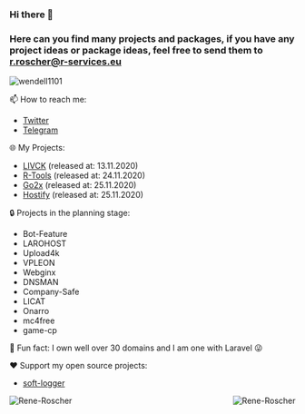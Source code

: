 ### Hi there 👋
### Here can you find many projects and packages, if you have any project ideas or package ideas, feel free to send them to r.roscher@r-services.eu

<p align="left"> <img src="https://komarev.com/ghpvc/?username=Rene-Roscher&label=Profile%20views&color=0e75b6&style=flat" alt="wendell1101" /> </p>

📫 How to reach me:

- [Twitter](https://twitter.com/InFeCtedEv_)
- [Telegram](https://t.me/rroscher)

🌐 My Projects:

- [LIVCK](https://livck.com) (released at: 13.11.2020)
- [R-Tools](https://tools.r-services.eu) (released at: 24.11.2020)
- [Go2x](https://go2x.link) (released at: 25.11.2020)
- [Hostify](https://hostify.host) (released at: 25.11.2020)

🔒 Projects in the planning stage:

- Bot-Feature
- LAROHOST
- Upload4k
- VPLEON
- Webginx
- DNSMAN
- Company-Safe
- LICAT
- Onarro
- mc4free
- game-cp

🔭 Fun fact: I own well over 30 domains and I am one with Laravel 😜


❤️ Support my open source projects:
- [soft-logger](https://github.com/Rene-Roscher/soft-logger)

<p align="center">
    <img align="left" src=https://github-readme-stats.vercel.app/api?username=Rene-Roscher&show_icons=true alt=Rene-Roscher />
    <img align="right" src="https://github-readme-stats.vercel.app/api/top-langs/?username=rene-roscher&layout=compact" alt="Rene-Roscher" />
</p>
